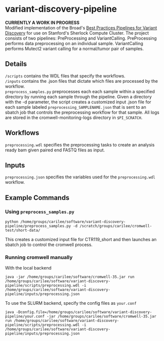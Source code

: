 # variant-discovery-pipeline
**CURRENTLY A WORK IN PROGRESS**  
Modified implementation of the Broad's [Best Practices Pipelines for Variant Discovery](https://software.broadinstitute.org/gatk/best-practices/workflow) for use on Stanford's Sherlock Compute Cluster. The project consists of two pipelines: PreProcessing and VariantCalling. PreProcessing performs data preprocessing on an individual sample. VariantCalling performs Mutect2 variant calling for a normal/tumor pair of samples. 

## Details
`/scripts` contains the WDL files that specify the workflows.  
`/inputs` contains the .json files that dictate which files are processed by the workflow.  
`preprocess_samples.py` preprocesses each each sample within a specified directory by running each sample through the pipeline. Given a directory with the -d parameter, the script creates a customized input .json file for each sample labeled `preprocessing_SAMPLENAME.json` that is sent to an sbatch job that controls the preprocessing workflow for that sample. All logs are stored in the cromwell-monitoring-logs directory in `$PI_SCRATCH`. 
## Workflows
`preprocessing.wdl` specifies the preprocessing tasks to create an analysis ready bam given paired end FASTQ files as input. 
## Inputs
`preprocessing.json` specifies the variables used for the `preprocessing.wdl` workflow.
## Example Commands
### Using `preprocess_samples.py`
```
python /home/groups/carilee/software/variant-discovery-pipeline/preprocess_samples.py -d /scratch/groups/carilee/cromwell-test/short-data/
```
This creates a customized input file for CTR119_short and then launches an sbatch job to control the cromwell process.  
### Running cromwell manually
With the local backend
```
java -jar /home/groups/carilee/software/cromwell-35.jar run /home/groups/carilee/software/variant-discovery-pipeline/scripts/preprocessing.wdl -i /home/groups/carilee/software/variant-discovery-pipeline/inputs/preprocessing.json
```
To use the SLURM backend, specify the config files as `your.conf`
```
java -Dconfig.file=/home/groups/carilee/software/variant-discovery-pipeline/your.conf -jar /home/groups/carilee/software/cromwell-35.jar run /home/groups/carilee/software/variant-discovery-pipeline/scripts/preprocessing.wdl -i /home/groups/carilee/software/variant-discovery-pipeline/inputs/preprocessing.json
```
